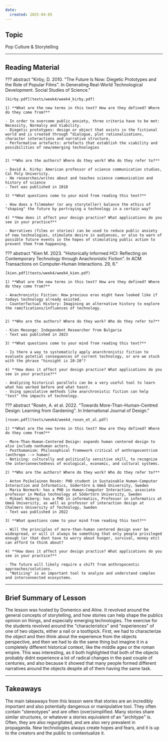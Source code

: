 ```yaml
---
date:
  created: 2025-04-05
---
```


## Topic
Pop Culture & Storytelling

___

## Reading Material


??? abstract "Kirby, D. 2010. "The Future Is Now: Diegetic Prototypes and the Role of Popular Films". In Generating Real-World Technological Development. Social Studies of Science."

    [kirby.pdf](texts/week4/week4_kirby.pdf)

    1) **What are the new terms in this text? How are they defined? Where do they come from?**

    - In order to overcome public anxiety, three criteria have to be met: Necessity, Normalcy and Viability.
    - Diegetic prototypes: design or object that exists in the fictional world and is created through “dialogue, plot rationalizations, character interactions and narrative structure.
    - Performative artefacts: artefacts that establish the viability and possibilities of new/emerging technologies


    2) **Who are the authors? Where do they work? Who do they refer to?**

    - David A. Kirby: American professor of science communication studies, Cal Poly University.
    - He researches/writes about and teaches science communication and history of science
    - Text was published in 2010

    3) **What questions come to your mind from reading this text?**

    - How does a filmmaker (or any storyteller) balance the ethics of "shaping" the future by portraying a technology in a certain way?

    4) **How does it affect your design practice? What applications do you see in your practice?**

    - Narratives (films or stories) can be used to reduce public anxiety of new technologies, stimulate desire in audiences, or also to warn of possible future events in the hopes of stimulating public action to prevent them from happening.


??? abstract "Kien M. 2023. "Historically Informed HCI: Reflecting on Contemporary Technology through Anachronistic Fiction". In ACM Transactions on Computer-Human Interactions. 29, 6."

    [kien.pdf](texts/week4/week4_kien.pdf)

    1) **What are the new terms in this text? How are they defined? Where do they come from?** 

    - Anachronistic Fiction: How previous eras might have looked like if todays technology already existed.
    - Counterfactual History: Imagining an alternative history to explore the ramifications/influences of technology.


    2) **Who are the authors? Where do they work? Who do they refer to?**

    - Kien Mesonge: Independent Researcher from Bulgaria
    - Text was published in 2023

    3) **What questions come to your mind from reading this text?**

    - Is there a way to systematicly apply anarchronistic fiction to evaluate potetial consequences of current technology, or are we stuck with the phrase "hinsight is 20-20"?

    4) **How does it affect your design practice? What applications do you see in your practice?**

    - Analyzing historical parallels can be a very useful tool to learn what has worked before and what hasnt.
    - Using speculative methods like anarchronistic fiction can help "test" the impacts of technology.


??? abstract "Rosén, A. et al. 2022. "Towards More-Than-Human-Centred Design: Learning from Gardening". In International Journal of Design."

    [rosen.pdf](texts/week4/week4_rosen_et_al.pdf)

    1) **What are the new terms in this text? How are they defined? Where do they come from?**

    - More-Than-Human-Centered Design: expands human centered design to also include nonhuman actors.
    - Posthumanism: Philosophical framework critical of anthropocentrism (anthropo --> human)
    - Noticing: culturally and politically sensitive skill, to recognize the interconnectedness of ecological, economic, and cultural systems.

    2) **Who are the authors? Where do they work? Who do they refer to?**

    - Anton Poikolainen Rosén: PHD student in Sustainable Human-Computer Interaction and Informatics, Södertörn & Umeå University, Sweden
    - Maria Normark: has a PHD in Human-Computer Interaction, associate professor in Media technology at Södertörn University, Sweden 
    - Mikael Wiberg: has a PHD in informatics, Professor in informatics at Umeå University, as well as professor of interaction design at Chalmers University of Technology, Sweden
    - Text was published in 2022

    3) **What questions come to your mind from reading this text?**

    - Will the principles of more-than-human centered design ever be widespread, or will it always be something that only people privileged enough (or that dont have to worry about hunger, survival, money etc) can afford to think about?

    4) **How does it affect your design practice? What applications do you see in your practice?**

    - The future will likely require a shift from anthropocentic approaches/solutions.
    - "Noticing" is an important tool to analyze and understand complex and interconnected ecosystems.


___

## Brief Summary of Lesson

The lesson was hosted by Domenico and Aline. It revolved around the general concepts of storytelling, and how stories can help shape the publics opinion on things, and especially emerging technologies. The exercise for the students revolved around the "characteristics" and "experiences" of one of two objects, either a nail or a toothpick. First, we had to characterize the object and then think about the experience from the objects perspective, and then we had to do the same thing but imagine it in a completely different historical context, like the middle ages or the roman empire. This was interesting, as it both highlighted that both of the objects probably didnt experience a lot of radical changes in the past couple of centuries, and also because it showed that many people formed different narratives around the objects despite all of them having the same task.

___

## Takeaways

The main takeaways from this lesson were that stories are an incredibly important and also potentially dangerous or manipulative tool. They often contain "stereotypes" and are often (over)simplified. Many stories share similar structures, or whatever a stories equivalent of an "architype" is. Often, they are also regurgitated, and are also very prevalent in propaganda. New technologies always create hopes and fears, and it is up to the creators and the public to contextualize it.
